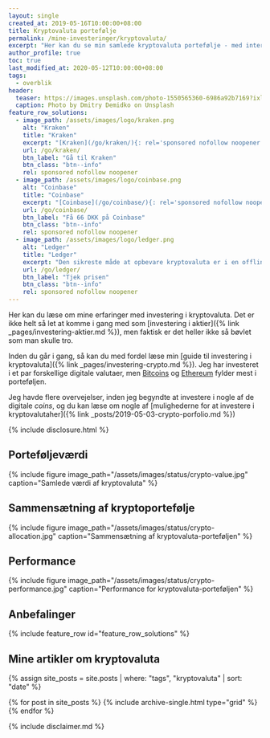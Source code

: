```yaml
---
layout: single
created_at: 2019-05-16T10:00:00+08:00
title: Kryptovaluta portefølje
permalink: /mine-investeringer/kryptovaluta/
excerpt: "Her kan du se min samlede kryptovaluta portefølje - med intern rente, totalt investeret og indkomst."
author_profile: true
toc: true
last_modified_at: 2020-05-12T10:00:00+08:00
tags:
  - overblik
header:
  teaser: https://images.unsplash.com/photo-1550565360-6986a92b7169?ixlib=rb-1.2.1&ixid=eyJhcHBfaWQiOjEyMDd9&auto=format&fit=crop&w=400&q=80
  caption: Photo by Dmitry Demidko on Unsplash
feature_row_solutions:
  - image_path: /assets/images/logo/kraken.png
    alt: "Kraken"
    title: "Kraken"
    excerpt: "[Kraken](/go/kraken/){: rel='sponsored nofollow noopener' } er min foretrukne børs til at købe krypto. Den har et fint udvalg og er let at bruge."
    url: /go/kraken/
    btn_label: "Gå til Kraken"
    btn_class: "btn--info"
    rel: sponsored nofollow noopener
  - image_path: /assets/images/logo/coinbase.png
    alt: "Coinbase"
    title: "Coinbase"
    excerpt: "[Coinbase](/go/coinbase/){: rel='sponsored nofollow noopener' } er et let sted at købe kryptovaluta. Hvis du bruger mit link, så får du for 10 USD, når du køber for 100 USD."
    url: /go/coinbase/
    btn_label: "Få 66 DKK på Coinbase"
    btn_class: "btn--info"
    rel: sponsored nofollow noopener
  - image_path: /assets/images/logo/ledger.png
    alt: "Ledger"
    title: "Ledger"
    excerpt: "Den sikreste måde at opbevare kryptovaluta er i en offline hardware wallet. [Ledger](/go/ledger/){: rel='sponsored nofollow noopener' } er førende på markedet."
    url: /go/ledger/
    btn_label: "Tjek prisen"
    btn_class: "btn--info"
    rel: sponsored nofollow noopener
---
```


Her kan du læse om mine erfaringer med investering i kryptovaluta. Det er ikke helt så let at komme i gang med som [investering i aktier]({% link _pages/investering-aktier.md %}), men faktisk er det heller ikke så bøvlet som man skulle tro.

Inden du går i gang, så kan du med fordel læse min [guide til investering i kryptovaluta]({% link _pages/investering-crypto.md %}). Jeg har investeret i et par forskellige digitale valutaer, men [Bitcoins](/bitcoins/) og [Ethereum](/ethereum/) fylder mest i porteføljen.

Jeg havde flere overvejelser, inden jeg begyndte at investere i nogle af de digitale *coins*, og du kan læse om nogle af [mulighederne for at investere i kryptovalutaher]({% link _posts/2019-05-03-crypto-porfolio.md %})

{% include disclosure.html %}

## Porteføljeværdi

{% include figure image_path="/assets/images/status/crypto-value.jpg" caption="Samlede værdi af kryptovaluta" %}

## Sammensætning af kryptoportefølje

{% include figure image_path="/assets/images/status/crypto-allocation.jpg" caption="Sammensætning af kryptovaluta-porteføljen" %}

## Performance

{% include figure image_path="/assets/images/status/crypto-performance.jpg" caption="Performance for kryptovaluta-porteføljen" %}

## Anbefalinger

{% include feature_row id="feature_row_solutions" %}

## Mine artikler om kryptovaluta

<div class="feature__wrapper">

{% assign site_posts = site.posts | where: "tags", "kryptovaluta" | sort: "date" %}

{% for post in site_posts %}
  {% include archive-single.html type="grid" %}
{% endfor %}

</div>

{% include disclaimer.md %}
